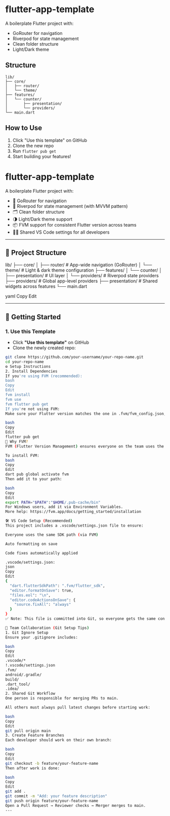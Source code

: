 # flutter-app-template
A boilerplate Flutter project with:

- GoRouter for navigation
- Riverpod for state management
- Clean folder structure
- Light/Dark theme

## Structure
```
lib/
├── core/
│   ├── router/
│   └── theme/
├── features/
│   └── counter/
│       ├── presentation/
│       └── providers/
└── main.dart
```

## How to Use
1. Click "Use this template" on GitHub
2. Clone the new repo
3. Run `flutter pub get`
4. Start building your features!
# flutter-app-template

A boilerplate Flutter project with:

- 🧭 GoRouter for navigation  
- 🧠 Riverpod for state management (with MVVM pattern)  
- 🗂️ Clean folder structure  
- 🌗 Light/Dark theme support  
- 📦 FVM support for consistent Flutter version across teams  
- 🧑‍💻 Shared VS Code settings for all developers  

---

## 📁 Project Structure

lib/ ├── core/ │ ├── router/ # App-wide navigation (GoRouter) │ └── theme/ # Light & dark theme configuration ├── features/ │ └── counter/ │ ├── presentation/ # UI layer │ └── providers/ # Riverpod state providers ├── providers/ # Global app-level providers ├── presentation/ # Shared widgets across features └── main.dart

yaml
Copy
Edit

---

## 🚀 Getting Started

### 1. Use this Template

- Click **"Use this template"** on GitHub  
- Clone the newly created repo:

```bash
git clone https://github.com/your-username/your-repo-name.git
cd your-repo-name
⚙️ Setup Instructions
2. Install Dependencies
If you're using FVM (recommended):
bash
Copy
Edit
fvm install
fvm use
fvm flutter pub get
If you're not using FVM:
Make sure your Flutter version matches the one in .fvm/fvm_config.json, then:

bash
Copy
Edit
flutter pub get
📌 Why FVM?
FVM (Flutter Version Management) ensures everyone on the team uses the same Flutter version, avoiding version mismatch issues and environment bugs.

To install FVM:
bash
Copy
Edit
dart pub global activate fvm
Then add it to your path:

bash
Copy
Edit
export PATH="$PATH":"$HOME/.pub-cache/bin"
For Windows users, add it via Environment Variables.
More help: https://fvm.app/docs/getting_started/installation

🛠️ VS Code Setup (Recommended)
This project includes a .vscode/settings.json file to ensure:

Everyone uses the same SDK path (via FVM)

Auto formatting on save

Code fixes automatically applied

.vscode/settings.json:
json
Copy
Edit
{
  "dart.flutterSdkPath": ".fvm/flutter_sdk",
  "editor.formatOnSave": true,
  "files.eol": "\n",
  "editor.codeActionsOnSave": {
    "source.fixAll": "always"
  }
}
✅ Note: This file is committed into Git, so everyone gets the same configuration.

👥 Team Collaboration (Git Setup Tips)
1. Git Ignore Setup
Ensure your .gitignore includes:

bash
Copy
Edit
.vscode/*
!.vscode/settings.json
.fvm/
android/.gradle/
build/
.dart_tool/
.idea/
2. Shared Git Workflow
One person is responsible for merging PRs to main.

All others must always pull latest changes before starting work:

bash
Copy
Edit
git pull origin main
3. Create Feature Branches
Each developer should work on their own branch:

bash
Copy
Edit
git checkout -b feature/your-feature-name
Then after work is done:

bash
Copy
Edit
git add .
git commit -m "Add: your feature description"
git push origin feature/your-feature-name
Open a Pull Request → Reviewer checks → Merger merges to main.
---

